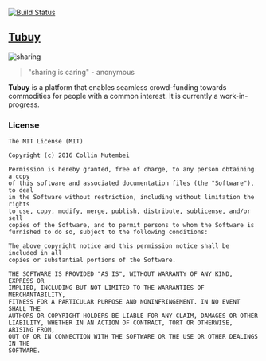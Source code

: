 [![Build Status](https://travis-ci.org/andela-cmutembei/tubuy.svg?branch=master)](https://travis-ci.org/andela-cmutembei/tubuy)
## [Tubuy](http://docs.tubuy.apiary.io/)


![sharing](https://cdn.rawgit.com/andela-cmutembei/nunua/master/static/images/sharing.gif)

> "sharing is caring" - anonymous


**Tubuy** is a platform that enables seamless crowd-funding towards commodities for people with a common interest. It is currently a work-in-progress.


### License
```
The MIT License (MIT)

Copyright (c) 2016 Collin Mutembei

Permission is hereby granted, free of charge, to any person obtaining a copy
of this software and associated documentation files (the "Software"), to deal
in the Software without restriction, including without limitation the rights
to use, copy, modify, merge, publish, distribute, sublicense, and/or sell
copies of the Software, and to permit persons to whom the Software is
furnished to do so, subject to the following conditions:

The above copyright notice and this permission notice shall be included in all
copies or substantial portions of the Software.

THE SOFTWARE IS PROVIDED "AS IS", WITHOUT WARRANTY OF ANY KIND, EXPRESS OR
IMPLIED, INCLUDING BUT NOT LIMITED TO THE WARRANTIES OF MERCHANTABILITY,
FITNESS FOR A PARTICULAR PURPOSE AND NONINFRINGEMENT. IN NO EVENT SHALL THE
AUTHORS OR COPYRIGHT HOLDERS BE LIABLE FOR ANY CLAIM, DAMAGES OR OTHER
LIABILITY, WHETHER IN AN ACTION OF CONTRACT, TORT OR OTHERWISE, ARISING FROM,
OUT OF OR IN CONNECTION WITH THE SOFTWARE OR THE USE OR OTHER DEALINGS IN THE
SOFTWARE.
```
